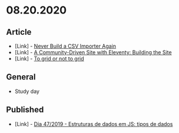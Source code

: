 # 08.20.2020

## Article

- \[Link\] - [Never Build a CSV Importer Again](https://css-tricks.com/never-build-a-csv-importer-again/)
- \[Link\] - [A Community-Driven Site with Eleventy: Building the Site](https://css-tricks.com/a-community-driven-site-with-eleventy-building-the-site/)
- \[Link\] - [To grid or not to grid](https://sarahmhigley.com/writing/grids-part1/)

## General

- Study day

## Published

- \[Link\] - [Dia 47/2019 - Estruturas de dados em JS: tipos de dados](https://nerdcalistenico.com.br/hemersonvianna/artigos/daysofcode/2019/dia-47-estruturas-de-dados-em-js-tipos-de-dados/)
